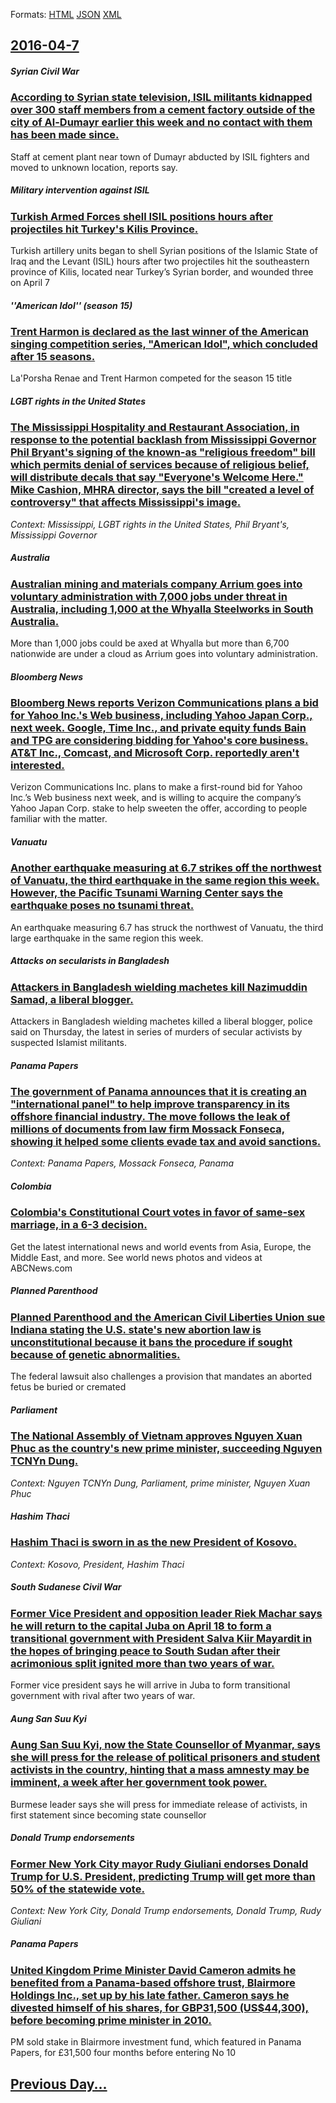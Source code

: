 
Formats: [HTML](2016/04/7/index.html)  [JSON](2016/04/7/index.json)  [XML](2016/04/7/index.xml)  

## [2016-04-7](/news/2016/04/7/index.md)

##### Syrian Civil War
### [According to Syrian state television, ISIL militants kidnapped over 300 staff members from a cement factory outside of the city of Al-Dumayr earlier this week and no contact with them has been made since. ](/news/2016/04/7/according-to-syrian-state-television-isil-militants-kidnapped-over-300-staff-members-from-a-cement-factory-outside-of-the-city-of-al-dumayr.md)
Staff at cement plant near town of Dumayr abducted by ISIL fighters and moved to unknown location, reports say.

##### Military intervention against ISIL
### [Turkish Armed Forces shell ISIL positions hours after projectiles hit Turkey's Kilis Province. ](/news/2016/04/7/turkish-armed-forces-shell-isil-positions-hours-after-projectiles-hit-turkey-s-kilis-province.md)
Turkish artillery units began to shell Syrian positions of the Islamic State of Iraq and the Levant (ISIL) hours after two projectiles hit the southeastern province of Kilis, located near Turkey’s Syrian border, and wounded three on April 7

##### ''American Idol'' (season 15)
### [Trent Harmon is declared as the last winner of the American singing competition series, "American Idol", which concluded after 15 seasons. ](/news/2016/04/7/trent-harmon-is-declared-as-the-last-winner-of-the-american-singing-competition-series-american-idol-which-concluded-after-15-seasons.md)
La&#39;Porsha Renae and Trent Harmon competed for the season 15 title

##### LGBT rights in the United States
### [The Mississippi Hospitality and Restaurant Association, in response to the potential backlash from Mississippi Governor Phil Bryant's signing of the known-as "religious freedom" bill which permits denial of services because of religious belief, will distribute decals that say "Everyone's Welcome Here." Mike Cashion, MHRA director, says the bill "created a level of controversy" that affects Mississippi's image. ](/news/2016/04/7/the-mississippi-hospitality-and-restaurant-association-in-response-to-the-potential-backlash-from-mississippi-governor-phil-bryant-s-signin.md)
_Context: Mississippi, LGBT rights in the United States, Phil Bryant's, Mississippi Governor_

##### Australia
### [Australian mining and materials company Arrium goes into voluntary administration with 7,000 jobs under threat in Australia, including 1,000 at the Whyalla Steelworks in South Australia. ](/news/2016/04/7/australian-mining-and-materials-company-arrium-goes-into-voluntary-administration-with-7-000-jobs-under-threat-in-australia-including-1-000.md)
More than 1,000 jobs could be axed at Whyalla but more than 6,700 nationwide are under a cloud as Arrium goes into voluntary administration.

##### Bloomberg News
### [Bloomberg News reports Verizon Communications plans a bid for Yahoo Inc.'s Web business, including Yahoo Japan Corp., next week. Google, Time Inc., and private equity funds Bain and TPG are considering bidding for Yahoo's core business. AT&T Inc., Comcast, and Microsoft Corp. reportedly aren't interested. ](/news/2016/04/7/bloomberg-news-reports-verizon-communications-plans-a-bid-for-yahoo-inc-as-web-business-including-yahoo-japan-corp-next-week-google-t.md)
Verizon Communications Inc. plans to make a first-round bid for Yahoo Inc.’s Web business next week, and is willing to acquire the company’s Yahoo Japan Corp. stake to help sweeten the offer, according to people familiar with the matter.

##### Vanuatu
### [Another earthquake measuring at 6.7 strikes off the northwest of Vanuatu, the third earthquake in the same region this week. However, the Pacific Tsunami Warning Center says the earthquake poses no tsunami threat. ](/news/2016/04/7/another-earthquake-measuring-at-6-7-strikes-off-the-northwest-of-vanuatu-the-third-earthquake-in-the-same-region-this-week-however-the-pa.md)
An earthquake measuring 6.7 has struck the northwest of Vanuatu, the third large earthquake in the same region this week.

##### Attacks on secularists in Bangladesh
### [Attackers in Bangladesh wielding machetes kill Nazimuddin Samad, a liberal blogger. ](/news/2016/04/7/attackers-in-bangladesh-wielding-machetes-kill-nazimuddin-samad-a-liberal-blogger.md)
Attackers in Bangladesh wielding machetes killed a liberal blogger, police said on Thursday, the latest in series of murders of secular activists by suspected Islamist militants.

##### Panama Papers
### [The government of Panama announces that it is creating an "international panel" to help improve transparency in its offshore financial industry. The move follows the leak of millions of documents from law firm Mossack Fonseca, showing it helped some clients evade tax and avoid sanctions. ](/news/2016/04/7/the-government-of-panama-announces-that-it-is-creating-an-international-panel-to-help-improve-transparency-in-its-offshore-financial-indus.md)
_Context: Panama Papers, Mossack Fonseca, Panama_

##### Colombia
### [Colombia's Constitutional Court votes in favor of same-sex marriage, in a 6-3 decision. ](/news/2016/04/7/colombia-s-constitutional-court-votes-in-favor-of-same-sex-marriage-in-a-6-3-decision.md)
Get the latest international news and world events from Asia, Europe, the Middle East, and more. See world news photos and videos at ABCNews.com

##### Planned Parenthood
### [Planned Parenthood and the American Civil Liberties Union sue Indiana stating the U.S. state's new abortion law is unconstitutional because it bans the procedure if sought because of genetic abnormalities. ](/news/2016/04/7/planned-parenthood-and-the-american-civil-liberties-union-sue-indiana-stating-the-u-s-state-s-new-abortion-law-is-unconstitutional-because.md)
The federal lawsuit also challenges a provision that mandates an aborted fetus be buried or cremated

##### Parliament
### [The National Assembly of Vietnam approves Nguyen Xuan Phuc as the country's new prime minister, succeeding Nguyen TCNYn Dung. ](/news/2016/04/7/the-national-assembly-of-vietnam-approves-nguya-n-xuac-n-phaoc-as-the-country-s-new-prime-minister-succeeding-nguya-n-taocnyn-da-c-ng.md)
_Context: Nguyen TCNYn Dung, Parliament, prime minister, Nguyen Xuan Phuc_

##### Hashim Thaci
### [Hashim Thaci is sworn in as the new President of Kosovo. ](/news/2016/04/7/hashim-thaassi-is-sworn-in-as-the-new-president-of-kosovo.md)
_Context: Kosovo, President, Hashim Thaci_

##### South Sudanese Civil War
### [Former Vice President and opposition leader Riek Machar says he will return to the capital Juba on April 18 to form a transitional government with President Salva Kiir Mayardit in the hopes of bringing peace to South Sudan after their acrimonious split ignited more than two years of war. ](/news/2016/04/7/former-vice-president-and-opposition-leader-riek-machar-says-he-will-return-to-the-capital-juba-on-april-18-to-form-a-transitional-governmen.md)
Former vice president says he will arrive in Juba to form transitional government with rival after two years of war.

##### Aung San Suu Kyi
### [Aung San Suu Kyi, now the State Counsellor of Myanmar, says she will press for the release of political prisoners and student activists in the country, hinting that a mass amnesty may be imminent, a week after her government took power. ](/news/2016/04/7/aung-san-suu-kyi-now-the-state-counsellor-of-myanmar-says-she-will-press-for-the-release-of-political-prisoners-and-student-activists-in-t.md)
Burmese leader says she will press for immediate release of activists, in first statement since becoming state counsellor

##### Donald Trump endorsements
### [Former New York City mayor Rudy Giuliani endorses Donald Trump for U.S. President, predicting Trump will get more than 50% of the statewide vote. ](/news/2016/04/7/former-new-york-city-mayor-rudy-giuliani-endorses-donald-trump-for-u-s-president-predicting-trump-will-get-more-than-50-of-the-statewide.md)
_Context: New York City, Donald Trump endorsements, Donald Trump, Rudy Giuliani_

##### Panama Papers
### [United Kingdom Prime Minister David Cameron admits he benefited from a Panama-based offshore trust, Blairmore Holdings Inc., set up by his late father. Cameron says he divested himself of his shares, for GBP31,500 (US$44,300), before becoming prime minister in 2010. ](/news/2016/04/7/united-kingdom-prime-minister-david-cameron-admits-he-benefited-from-a-panama-based-offshore-trust-blairmore-holdings-inc-set-up-by-his-l.md)
PM sold stake in Blairmore investment fund, which featured in Panama Papers, for £31,500 four months before entering No 10

## [Previous Day...](/news/2016/04/6/index.md)

